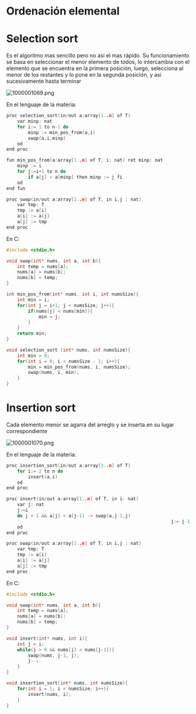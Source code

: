 # Ordenación elemental

# Selection sort

Es el algoritmo mas sencillo pero no asi el mas rápido. Su funcionamiento se basa en seleccionar el menor elemento de todos, lo intercambia con el elemento que se encuentra en la primera posición, luego, selecciona al menor de los restantes y lo pone en la segunda posición, y asi sucesivamente hasta terminar

![1000001069.png](Ordenacio%CC%81n%20elemental%200c5a4d97c00a4823992506959597dd1b/1000001069.png)

En el lenguaje de la materia:

```c
proc selection_sort(in/out a:array[1..n] of T)
	var minp: nat
	for i:= 1 to n-1 do
		minp := min_pos_from(a,i)
		swap(a,i,minp)
	od
end proc

fun min_pos_from(a:array[1..n] of T, i: nat) ret minp: nat
	minp := i
	for j:=i+1 to n do
		if a[j] < a[minp] then minp := j fi
	od
end fun

proc swap(in/out a:array[1..n] of T, in i,j : nat)
	var tmp: T
	tmp := a[i]
	a[i] := a[j]
	a[j] := tmp
end proc
```

En C:

```c
#include <stdio.h>

void swap(int* nums, int a, int b){
	int temp = nums[a];
	nums[a] = nums[b];
	nums[b] = temp;
}

int min_pos_from(int* nums, int i, int numsSize){
	int min = i;
	for(int j = i+1; j < numsSize; j++){
		if(nums[j] < nums[min]){
			min = j;
		}
	}
	return min;
}

void selection_sort (int* nums, int numsSize){
	int min = 0;
	for(int i = 0; i < numsSize - 1; i++){
		min = min_pos_from(nums, i, numsSize);
		swap(nums, i, min);	
	}
}

```

# Insertion sort

Cada elemento menor se agarra del arreglo y se inserta en su lugar correspondiente

![1000001070.png](Ordenacio%CC%81n%20elemental%200c5a4d97c00a4823992506959597dd1b/1000001070.png)

En el lenguaje de la materia:

```c
proc insertion_sort(in/out a:array[1..n] of T)
	for i:= 2 to n do
		insert(a,i)
	od
end proc

proc insert(in/out a:array[1..n] of T, in i: nat)
	var j: nat
	j:=i
	do j > 1 && a[j] < a[j-1] -> swap(a,j-1,j)
															 j:= j-1
	od
end proc

proc swap(in/out a:array[1..n] of T, in i,j : nat)
	var tmp: T
	tmp := a[i]
	a[i] := a[j]
	a[j] := tmp
end proc.														 
```

En C:

```c
#include <stdio.h>

void swap(int* nums, int a, int b){
	int temp = nums[a];
	nums[a] = nums[b];
	nums[b] = temp;
}

void insert(int* nums, int i){
	int j = i;
	while(j > 0 && nums[j] < nums[j-1]){
		swap(nums, j-1, j);
		j--;
	}
}

void insertion_sort(int* nums, int numsSize){
	for(int i = 1; i < numsSize; i++){
		insert(nums, i);
	}
}
```